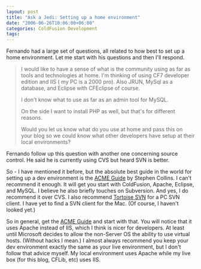 ```yaml
---
layout: post
title: "Ask a Jedi: Setting up a home environment"
date: "2006-06-26T10:06:00+06:00"
categories: ColdFusion Development 
tags: 
---
```


Fernando had a large set of questions, all related to how best to set up a home environment. Let me start with his questions and then I'll respond.

<blockquote>
I would like to have a sense of what is the community using as far as tools and technologies at home.
I'm thinking of using CF7 developer edition and IIS ( my PC is a 2000 pro). Also JRUN, MySql as a database, and Eclipse with CFEclipse of course.

I don't know what to use as far as an admin tool for MySQL.

On the side I want to install PHP as well, but that's for different reasons.

Would you let us know what do
you use at home and pass this on your blog so we could know what other
developers have setup at their local environments?
</blockquote>

Fernando follow up this question with another one concerning source control. He said he is currently using CVS but heard SVN is better.

So - I have mentioned it before, but the absolute best guide in the world for setting up a dev environment is the <a href="http://www.stephencollins.org/acme/">ACME Guide</a> by Stephen Collins. I can't recommend it enough. It will get you start with ColdFusion, Apache, Eclipse, and MySQL. I believe he also briefly touches on Subversion. And yes, I do recommend it over CVS. I also recommend <a href="http://tortoisesvn.tigris.org/">Tortoise SVN</a> for a PC SVN client. I have yet to find a SVN client for the Mac. (Of course, I haven't looked yet.)

So in general, get the <a href="http://www.stephencollins.org/acme/">ACME Guide</a> and start with that. You will notice that it uses Apache instead of IIS, which I think is nicer for developers. At least until Microsoft decides to allow the non-Server OS the ability to use virtual hosts. (Without hacks I mean.) I almost always recommend you keep your dev environment exactly the same as your live environment, but I don't follow that advice myself. My local environment uses Apache while my live box (for this blog, CFLib, etc) uses IIS.